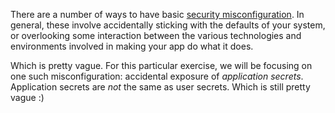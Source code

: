There are a number of ways to have basic [security misconfiguration](https://www.owasp.org/index.php/Top_10_2013-A5-Security_Misconfiguration). In general, these involve accidentally sticking with the defaults of your system, or overlooking some interaction between the various technologies and environments involved in making your app do what it does.

Which is pretty vague. For this particular exercise, we will be focusing on one such misconfiguration: accidental exposure of *application secrets*. Application secrets are *not* the same as user secrets. Which is still pretty vague :)